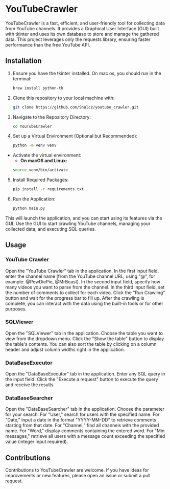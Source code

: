 # YouTubeCrawler

YouTubeCrawler is a fast, efficient, and user-friendly tool for collecting data from YouTube channels. It provides a Graphical User Interface (GUI) built with tkinter and uses its own database to store and manage the gathered data. This project leverages only the requests library, ensuring faster performance than the free YouTube API.

## Installation
1. Ensure you have the tkinter installed. On mac os, you should run in the terminal:
   ```sh
   brew install python-tk
   ```
2. Clone this repository to your local machine with:
   ```sh
   git clone https://github.com/Shulcz/youtube_crawler.git
   ```
3. Navigate to the Repository Directory:
   ```sh
   cd YouTubeCrawler
   ```
4. Set up a Virtual Environment (Optional but Recommended):
   ```sh
   python -m venv venv
   ```
 - Activate the virtual environment:
   - **On macOS and Linux:**
   ```sh
   source venv/bin/activate
   ```
5. Install Required Packages:
   ```sh
   pip install -r requirements.txt
   ```
6. Run the Application:
   ```sh
   python main.py
   ```
This will launch the application, and you can start using its features via the GUI. Use the GUI to start crawling YouTube channels, managing your collected data, and executing SQL queries.

## Usage
### YouTube Crawler
Open the "YouTube Crawler" tab in the application.
In the first input field, enter the channel name (from the YouTube channel URL, using "@", for example: @PewDiePie, @MrBeast).
In the second input field, specify how many videos you want to parse from the channel.
In the third input field, set the number of comments to collect for each video.
Click the "Run Crawling" button and wait for the progress bar to fill up.
After the crawling is complete, you can interact with the data using the built-in tools or for other purposes.

### SQLViewer
Open the "SQLViewer" tab in the application.
Choose the table you want to view from the dropdown menu.
Click the "Show the table" button to display the table's contents.
You can also sort the table by clicking on a column header and adjust column widths right in the application.

### DataBaseExecutor
Open the "DataBaseExecutor" tab in the application.
Enter any SQL query in the input field.
Click the "Execute a request" button to execute the query and receive the results.

### DataBaseSearcher
Open the "DataBaseSearcher" tab in the application.
Choose the parameter for your search:
For "User," search for users with the specified name.
For "Date," input a date in the format "YYYY-MM-DD" to retrieve comments starting from that date.
For "Channel," find all channels with the provided name.
For "Word," display comments containing the entered word.
For "Min messages," retrieve all users with a message count exceeding the specified value (integer input required).

## Contributions
Contributions to YouTubeCrawler are welcome. If you have ideas for improvements or new features, please open an issue or submit a pull request.


